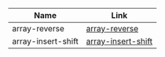 Name          | Link
--------------|-----
array-reverse | [array-reverse](https://github.com/AHMADQURAAN97/data-structures-and-algorithms-401/blob/array-reverse/array-reverse/README.md)
array-insert-shift | [array-insert-shift](https://github.com/AHMADQURAAN97/data-structures-and-algorithms-401/blob/array-insert-shift/array-reverse/README.md)



